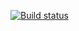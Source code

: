 [![Build status](https://ci.appveyor.com/api/projects/status/5s3tf582o82qul0p?svg=true)](https://ci.appveyor.com/project/Brejnev1917/testmode)
